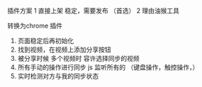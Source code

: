 ##

插件方案
1 直接上架 稳定，需要发布 （首选）
2 理由油猴工具

转换为chrome 插件
1. 页面稳定后再初始化
2. 找到视频，在视频上添加分享按钮
3. 被分享时候 多个视频时 容许选择同步的视频
4. 所有手动的操作进行同步 js 监听所有的 （键盘操作，触控操作，）
5. 实时检测对方与我的同步状态
